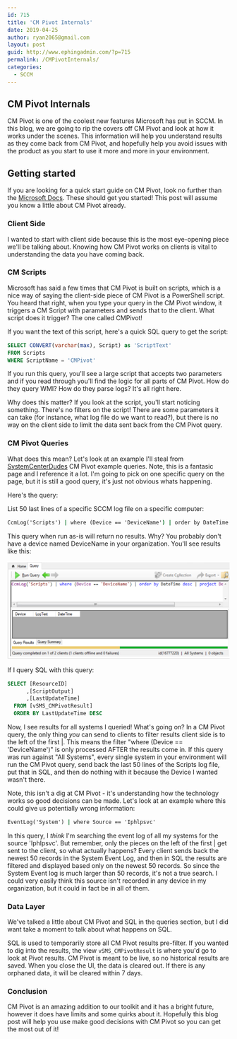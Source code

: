 ```yaml
---
id: 715
title: 'CM Pivot Internals'
date: 2019-04-25
author: ryan2065@gmail.com
layout: post
guid: http://www.ephingadmin.com/?p=715
permalink: /CMPivotInternals/
categories:
  - SCCM
---
```


## CM Pivot Internals

CM Pivot is one of the coolest new features Microsoft has put in SCCM. In this blog, we are going to rip the covers off CM Pivot and look at how it works under the scenes. This information will help you understand results as they come back from CM Pivot, and hopefully help you avoid issues with the product as you start to use it more and more in your environment.

## Getting started

If you are looking for a quick start guide on CM Pivot, look no further than the [Microsoft Docs](https://docs.microsoft.com/en-us/sccm/core/servers/manage/cmpivot). These should get you started! This post will assume you know a little about CM Pivot already.

### Client Side

I wanted to start with client side because this is the most eye-opening piece we'll be talking about. Knowing how CM Pivot works on clients is vital to understanding the data you have coming back.

### CM Scripts

Microsoft has said a few times that CM Pivot is built on scripts, which is a nice way of saying the client-side piece of CM Pivot is a PowerShell script. You heard that right, when you type your query in the CM Pivot window, it triggers a CM Script with parameters and sends that to the client. What script does it trigger? The one called CMPivot!

If you want the text of this script, here's a quick SQL query to get the script:

``` sql
SELECT CONVERT(varchar(max), Script) as 'ScriptText'
FROM Scripts
WHERE ScriptName = 'CMPivot'
```

If you run this query, you'll see a large script that accepts two parameters and if you read through you'll find the logic for all parts of CM Pivot. How do they query WMI? How do they parse logs? It's all right here.

Why does this matter? If you look at the script, you'll start noticing something. There's no filters on the script! There are some parameters it can take (for instance, what log file do we want to read?), but there is no way on the client side to limit the data sent back from the CM Pivot query.

### CM Pivot Queries

What does this mean? Let's look at an example I'll steal from [SystemCenterDudes](https://www.systemcenterdudes.com/sccm-cmpivot-query/) CM Pivot example queries. Note, this is a fantasic page and I reference it a lot. I'm going to pick on one specific query on the page, but it is still a good query, it's just not obvious whats happening.

Here's the query:

List 50 last lines of a specific SCCM log file on a specific computer:

``` cmd
CcmLog('Scripts') | where (Device == 'DeviceName') | order by DateTime desc | project Device, LogText, DateTime
```

This query when run as-is will return no results. Why? You probably don't have a device named DeviceName in your organization. You'll see results like this:

![NoResults](2019-04-25-13-58-13.png)

If I query SQL with this query:

``` sql
SELECT [ResourceID]
      ,[ScriptOutput]
      ,[LastUpdateTime]
  FROM [vSMS_CMPivotResult]
  ORDER BY LastUpdateTime DESC
```

Now, I see results for all systems I queried! What's going on? In a CM Pivot query, the only thing *you* can send to clients to filter results client side is to the left of the first \|. This means the filter "where (Device == 'DeviceName')" is only processed AFTER the results come in. If this query was run against "All Systems", every single system in your environment will run the CM Pivot query, send back the last 50 lines of the Scripts log file, put that in SQL, and then do nothing with it because the Device I wanted wasn't there.

Note, this isn't a dig at CM Pivot - it's understanding how the technology works so good decisions can be made.  Let's look at an example where this could give us potentially wrong information:

``` cmd
EventLog('System') | where Source == 'Iphlpsvc'
```

In this query, I *think* I'm searching the event log of all my systems for the source 'Iphlpsvc'. But remember, only the pieces on the left of the first \| get sent to the client, so what actually happens? Every client sends back the newest 50 records in the System Event Log, and then in SQL the results are filtered and displayed based only on the newest 50 records. So since the System Event log is much larger than 50 records, it's not a true search. I could very easily think this source isn't recorded in any device in my organization, but it could in fact be in all of them.

### Data Layer

We've talked a little about CM Pivot and SQL in the queries section, but I did want take a moment to talk about what happens on SQL.

SQL is used to temporarily store all CM Pivot results pre-filter. If you wanted to dig into the results, the view ```vSMS_CMPivotResult``` is where you'd go to look at Pivot results. CM Pivot is meant to be live, so no historical results are saved. When you close the UI, the data is cleared out. If there is any orphaned data, it will be cleared within 7 days.

### Conclusion

CM Pivot is an amazing addition to our toolkit and it has a bright future, however it does have limits and some quirks about it. Hopefully this blog post will help you use make good decisions with CM Pivot so you can get the most out of it!